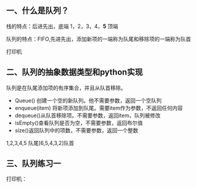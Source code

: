 ## 一、什么是队列？

栈的特点：后进先出，底端 1，2，3，4，**5**  顶端

队列的特点：FIFO,先进先出，添加新项的一端称为队尾和移除项的一端称为队首 

打印机

## 二、队列的抽象数据类型和python实现

队列是在队尾添加项的有序集合，并且从队首移除。

+ Queue() 创建一个空的新队列。他不需要参数，返回一个空队列
+ enqueue(item) 将新项添加到队尾。需要item作为参数，不返回任何内容
+ dequeue()从队首移除项。不需要参数，返回item，队列被修改
+ isEmpty()查看队列是否为空，不需要参数，返回布尔值
+ size()返回队列中的项数，不需要参数，返回一个整数



1,2,3,4,5     队尾[6,5,4,3,2]队首

## 三、队列练习一

打印机：







